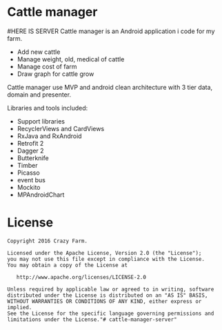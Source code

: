# Cattle manager

#HERE IS SERVER
Cattle manager is an Android application i code for my farm. 

  - Add new cattle
  - Manage weight, old, medical of cattle
  - Manage cost of farm 
  - Draw graph for cattle grow

Cattle manager use MVP and android clean architecture with 3 tier data, domain and presenter.

Libraries and tools included:

 - Support libraries
 - RecyclerViews and CardViews
 - RxJava and RxAndroid
 - Retrofit 2
 - Dagger 2
 - Butterknife
 - Timber
 - Picasso
 - event bus
 - Mockito
 - MPAndroidChart
# License
    Copyright 2016 Crazy Farm.

    Licensed under the Apache License, Version 2.0 (the "License");
    you may not use this file except in compliance with the License.
    You may obtain a copy of the License at

       http://www.apache.org/licenses/LICENSE-2.0

    Unless required by applicable law or agreed to in writing, software
    distributed under the License is distributed on an "AS IS" BASIS,
    WITHOUT WARRANTIES OR CONDITIONS OF ANY KIND, either express or implied.
    See the License for the specific language governing permissions and
    limitations under the License."# cattle-manager-server" 
